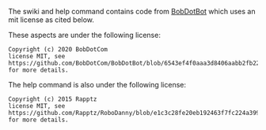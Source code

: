 The swiki and help command contains code from [BobDotBot](https://github.com/BobDotCom/BobDotBot) which uses an mit license as cited below.

These aspects are under the following license:
  
  ```
  Copyright (c) 2020 BobDotCom
  license MIT, see https://github.com/BobDotCom/BobDotBot/blob/6543ef4f0aaa3d8406aabb2fb225b36fed706bcd/LICENSE 
  for more details.
  ```
  
The help command is also under the following license:

  ```
  Copyright (c) 2015 Rapptz
  license MIT, see https://github.com/Rapptz/RoboDanny/blob/e1c3c28fe20eb192463f7fc224a399141f0d915d/LICENSE.txt 
  for more details.
  ```
